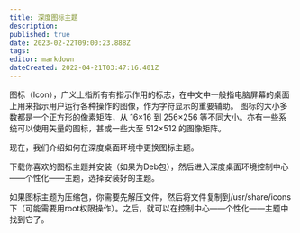```yaml
---
title: 深度图标主题
description: 
published: true
date: 2023-02-22T09:00:23.888Z
tags: 
editor: markdown
dateCreated: 2022-04-21T03:47:16.401Z
---
```


图标（Icon），广义上指所有有指示作用的标志，在中文中一般指电脑屏幕的桌面上用来指示用户运行各种操作的图像，作为字符显示的重要辅助。 图标的大小多数都是一个正方形的像素矩阵，从 16×16 到 256×256 等不同大小。亦有一些系统可以使用矢量的图标，甚或一些大至 512×512 的图像矩阵。

现在，我们介绍如何在深度桌面环境中更换图标主题。

下载你喜欢的图标主题并安装（如果为Deb包），然后进入深度桌面环境控制中心——个性化——主题，选择安装好的主题。

如果图标主题为压缩包，你需要先解压文件，然后将文件复制到/usr/share/icons下（可能需要用root权限操作）。之后，就可以在控制中心——个性化——主题中找到它了。

